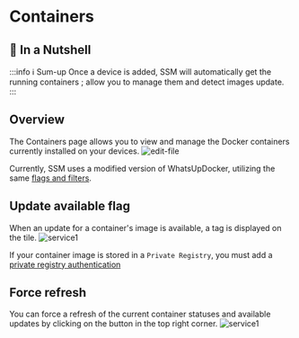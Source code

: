 # Containers

## 🌰 In a Nutshell

:::info ℹ️ Sum-up
Once a device is added, SSM will automatically get the running containers ; allow you to manage them and detect images update.
:::

## Overview
The Containers page allows you to view and manage the Docker containers currently installed on your devices.
![edit-file](/services/services-overview.gif)

Currently, SSM uses a modified version of WhatsUpDocker, utilizing the same [flags and filters](/docs/technical-guide/containers-labelling.md).

## Update available flag
When an update for a container's image is available, a tag is displayed on the tile.
![service1](/services/services-3.png)

If your container image is stored in a `Private Registry`, you must add a [private registry authentication](/docs/settings/registry.md)

## Force refresh
You can force a refresh of the current container statuses and available updates by clicking on the button in the top right corner.
![service1](/services/services-2.png)
